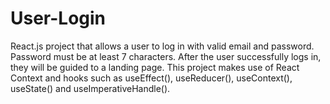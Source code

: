 # User-Login
React.js project that allows a user to log in with valid email and password. Password must be at least 7 characters. After the user successfully logs in, they will be guided to a landing page. This project makes use of React Context and hooks such as useEffect(), useReducer(), useContext(), useState() and useImperativeHandle().
